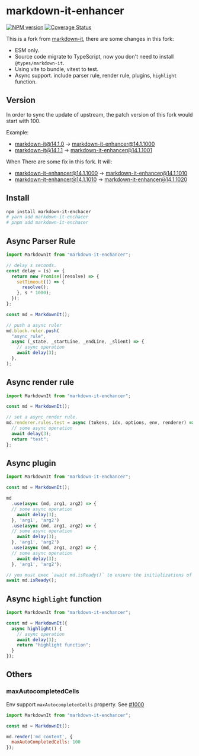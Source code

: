 # markdown-it-enhancer

[![NPM version](https://img.shields.io/npm/v/markdown-it-enhancer.svg?style=flat)](https://www.npmjs.org/package/markdown-it-enhancer)
[![Coverage Status](https://coveralls.io/repos/Dedicatus546/markdown-it-enhancer/badge.svg?branch=main&service=github)](https://coveralls.io/github/Dedicatus546/markdown-it-enhancer?branch=main)

This is a fork from [markdown-it](https://github.com/markdown-it/markdown-it), there are some changes in this fork:

- ESM only.
- Source code migrate to TypeScript, now you don't need to install `@types/markdown-it`.
- Using vite to bundle, vitest to test.
- Async support. include parser rule, render rule, plugins, `highlight` function.

## Version

In order to sync the update of upstream, the patch version of this fork would start with 100.

Example:

- markdown-it@14.1.0 -> markdown-it-enhancer@14.1.1000
- markdown-it@14.1.1 -> markdown-it-enhancer@14.1.1001

When There are some fix in this fork. It will:

- markdown-it-enhancer@14.1.1000 -> markdown-it-enhancer@14.1.1010
- markdown-it-enhancer@14.1.1010 -> markdown-it-enhancer@14.1.1020

## Install

```bash
npm install markdown-it-enchacer
# yarn add markdown-it-enchacer
# pnpm add markdown-it-enchacer
```

## Async Parser Rule

```javascript
import MarkdownIt from "markdown-it-enchancer";

// delay s seconds.
const delay = (s) => {
  return new Promise((resolve) => {
    setTimeout(() => {
      resolve();
    }, s * 1000);
  });
};

const md = MarkdownIt();

// push a async ruler
md.block.ruler.push(
  "async_rule",
  async (_state, _startLine, _endLine, _slient) => {
    // async operation
    await delay(3);
  },
);
```

## Async render rule

```javascript
import MarkdownIt from "markdown-it-enchancer";

const md = MarkdownIt();

// set a async render rule.
md.renderer.rules.test = async (tokens, idx, options, env, renderer) => {
  // some async operation
  await delay(3);
  return "test";
};
```

## Async plugin

```javascript
import MarkdownIt from "markdown-it-enchancer";

const md = MarkdownIt();

md
  .use(async (md, arg1, arg2) => {
  // some async operation
    await delay(3);
  }, 'arg1', 'arg2')
  .use(async (md, arg1, arg2) => {
  // some async operation
    await delay(3);
  }, 'arg1', 'arg2')
  .use(async (md, arg1, arg2) => {
  // some async operation
    await delay(3);
  }, 'arg1', 'arg2');

// you must exec `await md.isReady()` to ensure the initializations of all plugins are success.
await md.isReady();
```

## Async `highlight` function

```javascript
import MarkdownIt from "markdown-it-enchancer";

const md = MarkdownIt({
  async highlight() {
    // async operation
    await delay(3);
    return "highlight function";
  }
});
```

## Others

### maxAutocompletedCells

Env support `maxAutocompletedCells` property. See [#1000](https://github.com/markdown-it/markdown-it/issues/1000)

```javascript
import MarkdownIt from "markdown-it-enchancer";

const md = MarkdownIt();

md.render('md content', {
  maxAutoCompletedCells: 100
});
```
